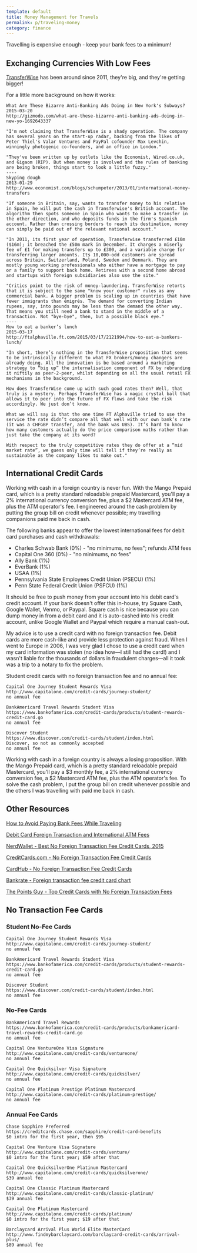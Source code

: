 ```yaml
---
template: default
title: Money Management for Travels
permalink: p/traveling-money
category: finance
---
```


Travelling is expensive enough - keep your bank fees to a minimum!

Exchanging Currencies With Low Fees
-----------------------------------

[TransferWise](https://transferwise.com/) has been around since 2011, they're big, and they're getting bigger!

For a little more background on how it works:

    What Are These Bizarre Anti-Banking Ads Doing in New York's Subways?
    2015-03-20
    http://gizmodo.com/what-are-these-bizarre-anti-banking-ads-doing-in-new-yo-1692643337

    "I'm not claiming that TransferWise is a shady operation. The company has several years on the start-up radar, backing from the likes of Peter Thiel's Valar Ventures and PayPal cofounder Max Levchin, winningly photogenic co-founders, and an office in London."

    "They've been written up by outlets like the Economist, Wired.co.uk, and Gigaom (RIP). But when money is involved and the rules of banking are being broken, things start to look a little fuzzy."
    ----
    Skyping dough
    2013-01-29
    http://www.economist.com/blogs/schumpeter/2013/01/international-money-transfers

    "If someone in Britain, say, wants to transfer money to his relative in Spain, he will put the cash in Transferwise's British account. The algorithm then spots someone in Spain who wants to make a transfer in the other direction, and who deposits funds in the firm's Spanish account. Rather than crossing borders to reach its destination, money can simply be paid out of the relevant national account."

    "In 2011, its first year of operation, Transferwise transferred £10m ($16m); it breached the £50m mark in December. It charges a miserly fee of £1 for making transfers up to £300, and a variable charge for transferring larger amounts. Its 10,000-odd customers are spread across Britain, Switzerland, Poland, Sweden and Denmark. They are mostly young working professionals who either have a mortgage to pay or a family to support back home. Retirees with a second home abroad and startups with foreign subsidiaries also use the site."

    "Critics point to the risk of money-laundering. TransferWise retorts that it is subject to the same "know your customer" rules as any commercial bank. A bigger problem is scaling up in countries that have fewer immigrants than émigrés. The demand for converting Indian rupees, say, into pounds may be less than the demand the other way. That means you still need a bank to stand in the middle of a transaction. Not "bye-bye", then, but a possible black eye."
    ----
    How to eat a banker’s lunch
    2015-03-17
    http://ftalphaville.ft.com/2015/03/17/2121994/how-to-eat-a-bankers-lunch/

    "In short, there’s nothing in the TransferWise proposition that seems to be intrinsically different to what FX brokers/money changers are already doing. All the innovation is be based around a marketing strategy to “big up” the internalisation component of FX by rebranding it niftily as peer-2-peer, whilst depending on all the usual retail FX mechanisms in the background.

    How does TransferWise come up with such good rates then? Well, that truly is a mystery. Perhaps TransferWise has a magic crystal ball that allows it to peer into the future of FX flows and take the risk accordingly. We just don’t know.

    What we will say is that the one time FT Alphaville tried to use the service the rate didn’t compare all that well with our own bank’s rate (it was a CHFGBP transfer, and the bank was UBS). It’s hard to know how many customers actually do the price comparison maths rather than just take the company at its word?

    With respect to the truly competitive rates they do offer at a “mid market rate”, we guess only time will tell if they’re really as sustainable as the company likes to make out."

International Credit Cards
--------------------------

Working with cash in a foreign country is never fun. With the Mango Prepaid card, which is a pretty standard reloadable prepaid Mastercard, you'll pay a 2% international currency conversion fee, plus a $2 Mastercard ATM fee, plus the ATM operator's fee. I engineered around the cash problem by putting the group bill on credit whenever possible; my travelling companions paid me back in cash.

The following banks appear to offer the lowest international fees for debit card purchases and cash withdrawals:

-   Charles Schwab Bank (0%) - "no minimums, no fees"; refunds ATM fees
-   Capital One 360 (0%) - "no minimums, no fees"
-   Ally Bank (1%)
-   EverBank (1%)
-   USAA (1%)
-   Pennsylvania State Employees Credit Union (PSECU) (1%)
-   Penn State Federal Credit Union (PSFCU) (1%)

It should be free to push money from your account into his debit card's credit account. If your bank doesn't offer this in-house, try Square Cash, Google Wallet, Venmo, or Paypal. Square cash is nice because you can dump money in from a debit card and it is auto-cashed into his credit account, unlike Google Wallet and Paypal which require a manual cash-out.

My advice is to use a credit card with no foreign transaction fee. Debit cards are more cash-like and provide less protection against fraud. When I went to Europe in 2006, I was very glad I chose to use a credit card when my card information was stolen (no idea how—I still had the card!) and I wasn't liable for the thousands of dollars in fraudulent charges—all it took was a trip to a notary to fix the problem.

Student credit cards with no foreign transaction fee and no annual fee:

    Capital One Journey Student Rewards Visa
    http://www.capitalone.com/credit-cards/journey-student/
    no annual fee

    BankAmericard Travel Rewards Student Visa
    https://www.bankofamerica.com/credit-cards/products/student-rewards-credit-card.go
    no annual fee

    Discover Student
    https://www.discover.com/credit-cards/student/index.html
    Discover, so not as commonly accepted
    no annual fee

Working with cash in a foreign country is always a losing proposition. With the Mango Prepaid card, which is a pretty standard reloadable prepaid Mastercard, you'll pay a $3 monthly fee, a 2% international currency conversion fee, a $2 Mastercard ATM fee, plus the ATM operator's fee. To solve the cash problem, I put the group bill on credit whenever possible and the others I was travelling with paid me back in cash.

Other Resources
---------------

[How to Avoid Paying Bank Fees While Traveling](http://www.nomadicmatt.com/travel-blogs/avoid-paying-bank-fees-traveling/)

[Debit Card Foreign Transaction and International ATM Fees](http://www.nerdwallet.com/blog/banking/debit-card-foreign-transaction-international-atm-fees/)

[NerdWallet - Best No Foreign Transaction Fee Credit Cards, 2015](http://www.nerdwallet.com/blog/top-credit-cards/no-foreign-transaction-fee-credit-card/)

[CreditCards.com - No Foreign Transaction Fee Credit Cards](http://www.creditcards.com/no-foreign-transaction-fee.php)

[CardHub - No Foreign Transaction Fee Credit Cards](http://www.cardhub.com/credit-cards/foreign-transaction-fee/)

[Bankrate - Foreign transaction fee credit card chart](http://www.bankrate.com/finance/credit-cards/credit-card-foreign-transaction-fee-chart.aspx)

[The Points Guy - Top Credit Cards with No Foreign Transaction Fees](http://thepointsguy.com/2015/02/avoid-a-nasty-surprise-on-international-trips/)

No Transaction Fee Cards
------------------------

### Student No-Fee Cards

    Capital One Journey Student Rewards Visa
    http://www.capitalone.com/credit-cards/journey-student/
    no annual fee

    BankAmericard Travel Rewards Student Visa
    https://www.bankofamerica.com/credit-cards/products/student-rewards-credit-card.go
    no annual fee

    Discover Student
    https://www.discover.com/credit-cards/student/index.html
    no annual fee

### No-Fee Cards

    BankAmericard Travel Rewards
    https://www.bankofamerica.com/credit-cards/products/bankamericard-travel-rewards-credit-card.go
    no annual fee

    Capital One VentureOne Visa Signature
    http://www.capitalone.com/credit-cards/ventureone/
    no annual fee

    Capital One Quicksilver Visa Signature
    http://www.capitalone.com/credit-cards/quicksilver/
    no annual fee

    Capital One Platinum Prestige Platinum Mastercard
    http://www.capitalone.com/credit-cards/platinum-prestige/
    no annual fee

### Annual Fee Cards

    Chase Sapphire Preferred
    https://creditcards.chase.com/sapphire/credit-card-benefits
    $0 intro for the first year, then $95

    Capital One Venture Visa Signature
    http://www.capitalone.com/credit-cards/venture/
    $0 intro for the first year; $59 after that

    Capital One QuicksilverOne Platinum Mastercard
    http://www.capitalone.com/credit-cards/quicksilverone/
    $39 annual fee

    Capital One Classic Platinum Mastercard
    http://www.capitalone.com/credit-cards/classic-platinum/
    $39 annual fee

    Capital One Platinum Mastercard
    http://www.capitalone.com/credit-cards/platinum/
    $0 intro for the first year; $19 after that

    Barclaycard Arrival Plus World Elite MasterCard
    http://www.findmybarclaycard.com/barclaycard-credit-cards/arrival-plus/
    $89 annual fee
